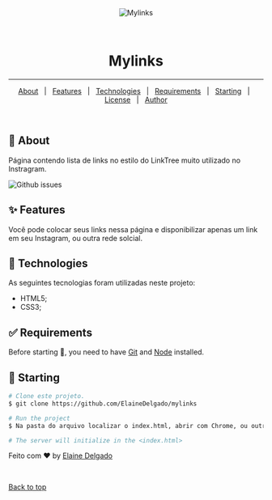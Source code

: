 <div align="center" id="top"> 
  <img src="./.github/app.gif" alt="Mylinks" />

  &#xa0;

  <!-- <a href="https://mylinks.netlify.app">Demo</a> -->
</div>

<h1 align="center">Mylinks</h1>


<hr> 

<p align="center">
  <a href="#dart-about">About</a> &#xa0; | &#xa0; 
  <a href="#sparkles-features">Features</a> &#xa0; | &#xa0;
  <a href="#rocket-technologies">Technologies</a> &#xa0; | &#xa0;
  <a href="#white_check_mark-requirements">Requirements</a> &#xa0; | &#xa0;
  <a href="#checkered_flag-starting">Starting</a> &#xa0; | &#xa0;
  <a href="#memo-license">License</a> &#xa0; | &#xa0;
  <a href="https://github.com/ElaineDelgado" target="_blank">Author</a>
</p>

<br>

## :dart: About ##

Página contendo lista de links no estilo do LinkTree muito utilizado no Instragram.
<br>

<img alt="Github issues" src="https://i.imgur.com/fWzpBNO.png" />

## :sparkles: Features ##
Você pode colocar seus links nessa página e disponibilizar apenas um link em seu Instagram, ou outra rede solcial.



## :rocket: Technologies ##

As seguintes tecnologias foram utilizadas neste projeto:

- HTML5;
- CSS3;

## :white_check_mark: Requirements ##

Before starting :checkered_flag:, you need to have [Git](https://git-scm.com) and [Node](https://nodejs.org/en/) installed.

## :checkered_flag: Starting ##

```bash
# Clone este projeto.
$ git clone https://github.com/ElaineDelgado/mylinks

# Run the project
$ Na pasta do arquivo localizar o index.html, abrir com Chrome, ou outro browser.

# The server will initialize in the <index.html>
```



Feito com  :heart: by <a href="https://github.com/ElaineDelgado" target="_blank">Elaine Delgado</a>

&#xa0;

<a href="#top">Back to top</a>
